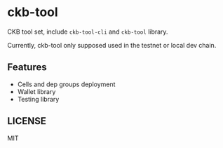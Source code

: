 # ckb-tool

CKB tool set, include `ckb-tool-cli` and `ckb-tool` library.

Currently, ckb-tool only supposed used in the testnet or local dev chain.

## Features

* Cells and dep groups deployment
* Wallet library
* Testing library

## LICENSE

MIT

